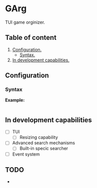 # GArg
TUI game orginizer.

## Table of content
1. [ Configuration. ](#conf)
	+ [ Syntax. ](#syntax)
2. [ In development capabilities. ](#dev)

<a name="conf"></a>
## Configuration
<a name="syntax"></a>
### Syntax
**Example:**
```C
```
<a name="dev"></a>
## In development capabilities
- [ ] TUI
	- [ ] Resizing capability
- [ ] Advanced search mechanisms
	- [ ] Built-in specic searcher
- [ ] Event system

## TODO
- 
